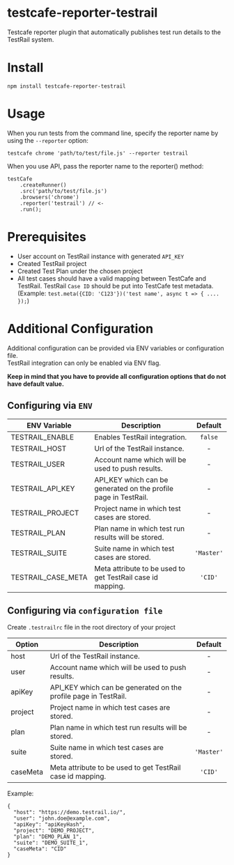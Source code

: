 # testcafe-reporter-testrail

Testcafe reporter plugin that automatically publishes test run details to the TestRail system.

# Install

`npm install testcafe-reporter-testrail`

# Usage

When you run tests from the command line, specify the reporter name by using the `--reporter` option:

`testcafe chrome 'path/to/test/file.js' --reporter testrail`

When you use API, pass the reporter name to the reporter() method:

```
testCafe
    .createRunner()
    .src('path/to/test/file.js')
    .browsers('chrome')
    .reporter('testrail') // <-
    .run();
```

# Prerequisites

- User account on TestRail instance with generated `API_KEY`
- Created TestRail project
- Created Test Plan under the chosen project
- All test cases should have a valid mapping between TestCafe and TestRail. TestRail `Case ID` should be put into TestCafe test metadata. (Example: `test.meta({CID: 'C123'})('test name', async t => { .... });`)

# Additional Configuration

Additional configuration can be provided via ENV variables or configuration file.  
TestRail integration can only be enabled via ENV flag.

**Keep in mind that you have to provide all configuration options that do not have default value.**

## Configuring via `ENV`

| ENV Variable       | Description                                                     |  Default   |
| ------------------ | --------------------------------------------------------------- | :--------: |
| TESTRAIL_ENABLE    | Enables TestRail integration.                                   |  `false`   |
| TESTRAIL_HOST      | Url of the TestRail instance.                                   |     -      |
| TESTRAIL_USER      | Account name which will be used to push results.                |     -      |
| TESTRAIL_API_KEY   | API_KEY which can be generated on the profile page in TestRail. |     -      |
| TESTRAIL_PROJECT   | Project name in which test cases are stored.                    |     -      |
| TESTRAIL_PLAN      | Plan name in which test run results will be stored.             |     -      |
| TESTRAIL_SUITE     | Suite name in which test cases are stored.                      | `'Master'` |
| TESTRAIL_CASE_META | Meta attribute to be used to get TestRail case id mapping.      |  `'CID'`   |

## Configuring via `configuration file`

Create `.testrailrc` file in the root directory of your project

| Option   | Description                                                     |  Default   |
| -------- | --------------------------------------------------------------- | :--------: |
| host     | Url of the TestRail instance.                                   |     -      |
| user     | Account name which will be used to push results.                |     -      |
| apiKey   | API_KEY which can be generated on the profile page in TestRail. |     -      |
| project  | Project name in which test cases are stored.                    |     -      |
| plan     | Plan name in which test run results will be stored.             |     -      |
| suite    | Suite name in which test cases are stored.                      | `'Master'` |
| caseMeta | Meta attribute to be used to get TestRail case id mapping.      |  `'CID'`   |

Example:

```
{
  "host": "https://demo.testrail.io/",
  "user": "john.doe@example.com",
  "apiKey": "apiKeyHash",
  "project": "DEMO_PROJECT",
  "plan": "DEMO_PLAN_1",
  "suite": "DEMO_SUITE_1",
  "caseMeta": "CID"
}
```
